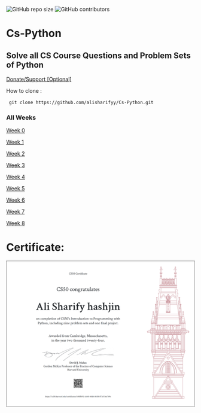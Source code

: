 <p>
<img alt="GitHub repo size" src="https://img.shields.io/github/repo-size/alisharify7/CS50-Python">
<img alt="GitHub contributors" src="https://img.shields.io/github/contributors/alisharify7/CS50-Python">
</p>

# Cs-Python
## Solve all CS Course Questions and Problem Sets of Python
<a href="https://www.coffeete.ir/alisharify7">Donate/Support [Optional]</a>

How to clone :
     
     git clone https://github.com/alisharifyy/Cs-Python.git
     
### All Weeks 
<a href='https://github.com/alisharifyy/CS50-Python/tree/main/week-0' >Week 0</a>

<a href='https://github.com/alisharifyy/CS50-Python/tree/main/week-1' >Week 1</a>

<a href='https://github.com/alisharifyy/CS50-Python/tree/main/week-2' >Week 2</a>

<a href='https://github.com/alisharifyy/CS50-Python/tree/main/week-3' >Week 3</a>

<a href='https://github.com/alisharifyy/CS50-Python/tree/main/week-4' >Week 4</a>

<a href='https://github.com/alisharifyy/CS50-Python/tree/main/week-5' >Week 5</a>

<a href='https://github.com/alisharifyy/CS50-Python/tree/main/week-6' >Week 6</a>

<a href='https://github.com/alisharifyy/CS50-Python/tree/main/week-7' >Week 7</a>

<a href='https://github.com/alisharifyy/CS50-Python/tree/main/week-8' >Week 8</a>



# Certificate:
<img src="https://github.com/alisharify7/CS50-Python/blob/main/doc/CS50P.png" alt="CS50 Certificate" >
